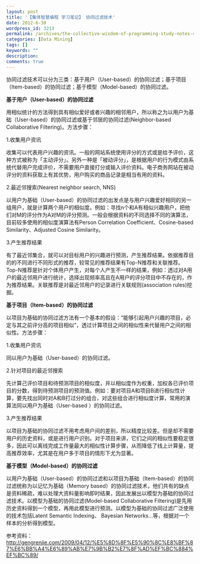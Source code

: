 ```yaml
---
layout: post
title: '【集体智慧编程 学习笔记】 协同过滤技术'
date: 2012-6-30
wordpress_id: 3213
permalink: /archives/the-collective-wisdom-of-programming-study-notes-collaborative-filtering-technology.html
categories: [Data Mining]
tags: []
keywords: ""
description: 
comments: true
---
```



协同过滤技术可以分为三类：基于用户（User-based）的协同过滤；基于项目（Item-based）的协同过滤；基于模型（Model-based）的协同过滤。 

**基于用户（User-based）的协同过滤**

用相似统计的方法得到具有相似爱好或者兴趣的相邻用户，所以称之为以用户为基础（User-based）的协同过滤或基于邻居的协同过滤(Neighbor-based Collaborative Filtering)。方法步骤：

1.收集用户资讯

收集可以代表用户兴趣的资讯。一般的网站系统使用评分的方式或是给予评价，这种方式被称为「主动评分」。另外一种是「被动评分」，是根据用户的行为模式由系统代替用户完成评价，不需要用户直接打分或输入评价资料。电子商务网站在被动评分的资料获取上有其优势，用户购买的商品记录是相当有用的资料。

2.最近邻搜索(Nearest neighbor search, NNS)

以用户为基础（User-based）的协同过滤的出发点是与用户兴趣爱好相同的另一组用户，就是计算两个用户的相似度。例如：寻找n个和A有相似兴趣用户，把他们对M的评分作为A对M的评分预测。一般会根据资料的不同选择不同的演算法，目前较多使用的相似度演算法有Person Correlation Coefficient、Cosine-based Similarity、Adjusted Cosine Similarity。

3.产生推荐结果

有了最近邻集合，就可以对目标用户的兴趣进行预测，产生推荐结果。依据推荐目的的不同进行不同形式的推荐，较常见的推荐结果有Top-N推荐和关联推荐。 Top-N推荐是针对个体用户产生，对每个人产生不一样的结果，例如：透过对A用户的最近邻用户进行统计，选择出现频率高且在A用户的评分项目中不存在的，作为推荐结果。关联推荐是对最近邻用户的记录进行关联规则(association rules)挖掘。

**基于项目（Item-based）的协同过滤**

以项目为基础的协同过滤方法有一个基本的假设：“能够引起用户兴趣的项目，必定与其之前评分高的项目相似”，透过计算项目之间的相似性来代替用户之间的相似性。方法步骤：

1.收集用户资讯

同以用户为基础（User-based）的协同过滤。

2.针对项目的最近邻搜索

先计算己评价项目和待预测项目的相似度，并以相似度作为权重，加权各已评价项目的分数，得到待预测项目的预测值。例如：要对项目A和项目B进行相似性计算，要先找出同时对A和B打过分的组合，对这些组合进行相似度计算，常用的演算法同以用户为基础（User-based ）的协同过滤。

3.产生推荐结果

以项目为基础的协同过滤不用考虑用户间的差别，所以精度比较差。但是却不需要用户的历史资料，或是进行用户识别。对于项目来讲，它们之间的相似性要稳定很多，因此可以离线完成工作量最大的相似性计算步骤，从而降低了线上计算量，提高推荐效率，尤其是在用户多于项目的情形下尤为显著。

**基于模型（Model-based）的协同过滤**

以用户为基础（User-based）的协同过滤和以项目为基础（Item-based）的协同过滤统称为以记忆为基础（Memory based）的协同过滤技术，他们共有的缺点是资料稀疏，难以处理大资料量影响即时结果，因此发展出以模型为基础的协同过滤技术。以模型为基础的协同过滤(Model-based Collaborative Filtering)是先用历史资料得到一个模型，再用此模型进行预测。以模型为基础的协同过滤广泛使用的技术包括Latent Semantic Indexing、 Bayesian Networks…等，根据对一个样本的分析得到模型。

参考资料：<http://gengrenjie.com/2009/04/12/%E5%8D%8F%E5%90%8C%E8%BF%87%E6%BB%A4%E6%89%AB%E7%9B%B2%E7%8F%AD%EF%BC%884%EF%BC%89/>